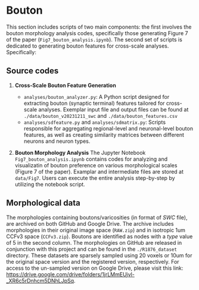 # Bouton
This section includes scripts of two main components: the first involves the bouton morphology analysis codes, specifically those generating Figure 7 of the paper (`Fig7_bouton_analysis.ipynb`). The second set of scripts is dedicated to generating bouton features for cross-scale analyses. Specifically:

## Source codes
1. **Cross-Scale Bouton Feature Generation** 
    - `analyses/bouton_analyzer.py`: A Python script designed for extracting bouton (synaptic terminal) features tailored for cross-scale analyses. Exemplar input file and output files can be found at `./data/bouton_v20231211_swc` and `./data/bouton_features.csv`
    - `analyses/sdfeature.py` and `analyses/sdmatrix.py`: Scripts responsible for aggregating regional-level and neuronal-level bouton features, as well as creating similarity matrices between different neurons and neuron types. 

2. **Bouton Morphology Analysis** 
    The Jupyter Notebook `Fig7_bouton_analysis.ipynb` contains codes for analyzing and visualizatin of bouton preference on various morphological scales (Figure 7 of the paper). Examplar and intermediate files are stored at `data/Fig7`. Users can execute the entire analysis step-by-step by utilizing the notebook script.

## Morphological data
The morphologies containing boutons/varicosities (in format of *SWC* file), are archived on both GitHub and Google Drive. The archive includes morphologies in their original image space (`RAW.zip`) and in isotropic 1um CCFv3 space (`CCFv3.zip`). Boutons are identified as nodes with a *type* value of 5 in the second column. The morphologies on GitHub are released in conjunction with this project and can be found in the `./R1876_dataset` directory. These datasets are sparsely sampled using 20 voxels or 10um for the original space version and the registered version, respectively.  For access to the un-sampled version on Google Drive, please visit this link: https://drive.google.com/drive/folders/1jrLMmEUjvl-_XR6c5rDnhcm5DNhLJpSq.

